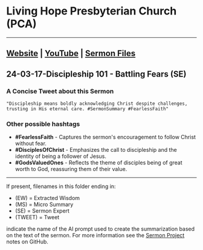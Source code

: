 # Living Hope Presbyterian Church (PCA)

___

## [Website](https://www.livinghopepresbyterian.org/) | [YouTube](https://www.youtube.com/@LivingHopePresbyterianChurch) | [Sermon Files](https://github.com/jobian-ai/LHP-Sermons/tree/f541cdd7fade61b0d743fa669909c2fa05a46ba1/sermons/24-01-28)

## 24-03-17-Discipleship 101 - Battling Fears (SE)

### A Concise Tweet about this Sermon

```"Discipleship means boldly acknowledging Christ despite challenges, trusting in His eternal care. #SermonSummary #FearlessFaith"```

### Other possible hashtags

- **#FearlessFaith** - Captures the sermon's encouragement to follow Christ without fear.
- **#DisciplesOfChrist** - Emphasizes the call to discipleship and the identity of being a follower of Jesus.
- **#GodsValuedOnes** - Reflects the theme of disciples being of great worth to God, reassuring them of their value.
___

If present, filenames in this folder ending in:

- (EW) = Extracted Wisdom
- (MS) = Micro Summary
- (SE) =  Sermon Expert
- (TWEET) = Tweet

indicate the name of the AI prompt used to create the summarization based on the text of the sermon.  For more information see the [Sermon Project](https://github.com/jobian-ai/LHP-Sermons/tree/main) notes on GitHub.